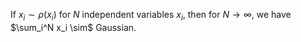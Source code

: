 If $x_i \sim \rho(x_i)$ for $N$ independent variables $x_i$, then for $N\rightarrow \infty$, we have $\sum_i^N x_i \sim$ Gaussian.